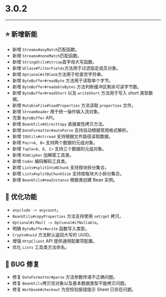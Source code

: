 # 3.0.2

---------------------

## ⭐ 新增新能

- 新增 `Streams#anyMatch`匹配函数。
- 新增 `Streams#noneMatch`匹配函数。
- 新增 `StringUtils#strcap`首字母大写函数。
- 新增 `UClass#filterFields`方法用于过滤指定成员对象。
- 新增 `Optional#ifBlank`方法用于检查空字符串。
- 新增 `ByteBuffer#readByte` 方法用于读取单个字节。
- 新增 `ByteBuffer#readableBytes` 方法判断缓冲区剩余可读字节数。
- 新增 `ByteBuffer#readShort` 以及 `writeShort` 方法用于写入 short 类型数据。
- 新增 `MutableFile#loadProperties` 方法读取 `properties` 文件。
- 新增 `StreamReader` 用于统一操作输入流对象。
- 完善 `ByteBuffer` API。
- 新增 `BeanUtils#directCopy` 直接属性拷贝方法。
- 新增 `DateFormatter#autoParse` 支持自动根据常用格式解析。
- 新增 `IOUtils#strread` 支持根据文件路径读取数据。
- 新增 `Pair<A, B>` 支持两个数据的元组对象。
- 新增 `Tuple<A, B, C>` 支持三个数据的元组对象。
- 新增 `RSACipher` 加解密工具类。
- 新增 `Codec` 编码解码工具类。
- 新增 `Lists#splitIntoNChunk` 支持按块拆分集合。
- 新增 `Lists#splitByChunkSize` 支持按每块大小拆分集合。
- 新增 `BeanUtils#newInstance` 根据类创建 Bean 实例。

## 👻 优化功能

- `anyclude -> anycount`。
- `BeanUtils#copyProperties` 方法支持使用 `set/get` 拷贝。
- `Optional#ifNull -> Optional#ifNullable`。
- 明确 `ByteBuffer#write` 函数写入类型。
- `Crypto#uuid` 方法默认返回大写的 UUID。
- 增强 `HttpClient` API 提供通用配置项配置。
- 优化 `Lists` 工具类方法命名。

## 🐞 BUG 修复

- 修复 `DateFormatter#parse` 方法参数传递不正确问题。
- 修复 `BeanUtils`拷贝空对象以及基本数据类型不能拷贝问题。
- 修复 `Workbook#checkout` 为空校验报错提示 Sheet 已存在问题。
